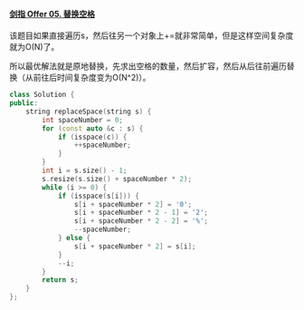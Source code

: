 #### [剑指 Offer 05. 替换空格](https://leetcode.cn/problems/ti-huan-kong-ge-lcof/)

该题目如果直接遍历s，然后往另一个对象上+=就非常简单，但是这样空间复杂度就为O(N)了。

所以最优解法就是原地替换，先求出空格的数量，然后扩容，然后从后往前遍历替换（从前往后时间复杂度变为O(N^2)）。

```cpp
class Solution {
public:
    string replaceSpace(string s) {
        int spaceNumber = 0;
        for (const auto &c : s) {
            if (isspace(c)) {
                ++spaceNumber;
            }
        }
        int i = s.size() - 1;
        s.resize(s.size() + spaceNumber * 2);
        while (i >= 0) {
            if (isspace(s[i])) {
                s[i + spaceNumber * 2] = '0';
                s[i + spaceNumber * 2 - 1] = '2';
                s[i + spaceNumber * 2 - 2] = '%';
                --spaceNumber;
            } else {
                s[i + spaceNumber * 2] = s[i];
            }
            --i;
        }
        return s;
    }
};
```

